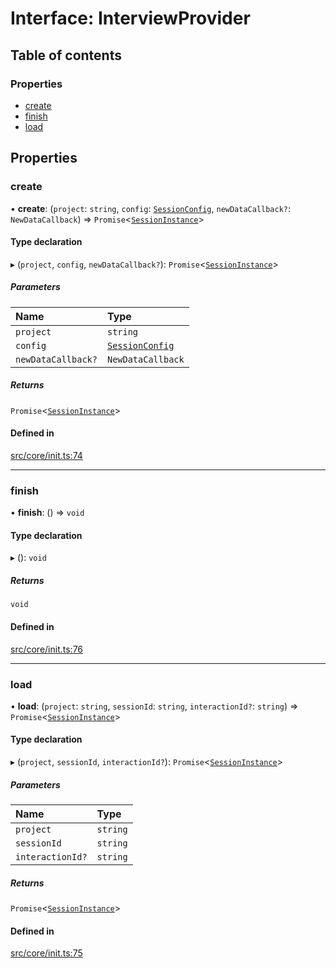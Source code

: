# Interface: InterviewProvider

## Table of contents

### Properties

- [create](../wiki/InterviewProvider#create)
- [finish](../wiki/InterviewProvider#finish)
- [load](../wiki/InterviewProvider#load)

## Properties

### create

• **create**: (`project`: `string`, `config`: [`SessionConfig`](../wiki/SessionConfig), `newDataCallback?`: `NewDataCallback`) => `Promise`\<[`SessionInstance`](../wiki/SessionInstance)\>

#### Type declaration

▸ (`project`, `config`, `newDataCallback?`): `Promise`\<[`SessionInstance`](../wiki/SessionInstance)\>

##### Parameters

| Name | Type |
| :------ | :------ |
| `project` | `string` |
| `config` | [`SessionConfig`](../wiki/SessionConfig) |
| `newDataCallback?` | `NewDataCallback` |

##### Returns

`Promise`\<[`SessionInstance`](../wiki/SessionInstance)\>

#### Defined in

[src/core/init.ts:74](https://github.com/decisively-io/interview-sdk/blob/de8f2ee69dbcb31d956f391c52b0e0db7d4d25b4/src/core/init.ts#L74)

___

### finish

• **finish**: () => `void`

#### Type declaration

▸ (): `void`

##### Returns

`void`

#### Defined in

[src/core/init.ts:76](https://github.com/decisively-io/interview-sdk/blob/de8f2ee69dbcb31d956f391c52b0e0db7d4d25b4/src/core/init.ts#L76)

___

### load

• **load**: (`project`: `string`, `sessionId`: `string`, `interactionId?`: `string`) => `Promise`\<[`SessionInstance`](../wiki/SessionInstance)\>

#### Type declaration

▸ (`project`, `sessionId`, `interactionId?`): `Promise`\<[`SessionInstance`](../wiki/SessionInstance)\>

##### Parameters

| Name | Type |
| :------ | :------ |
| `project` | `string` |
| `sessionId` | `string` |
| `interactionId?` | `string` |

##### Returns

`Promise`\<[`SessionInstance`](../wiki/SessionInstance)\>

#### Defined in

[src/core/init.ts:75](https://github.com/decisively-io/interview-sdk/blob/de8f2ee69dbcb31d956f391c52b0e0db7d4d25b4/src/core/init.ts#L75)
